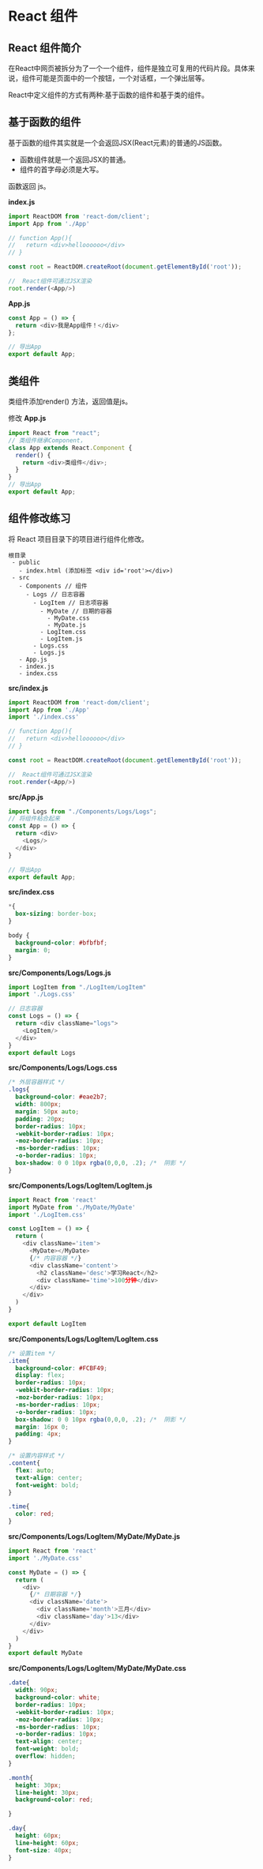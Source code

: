 # React 组件

## React 组件简介

在React中网页被拆分为了一个一个组件，组件是独立可复用的代码片段。具体来说，组件可能是页面中的一个按钮，一个对话框，一个弹出层等。

React中定义组件的方式有两种:基于函数的组件和基于类的组件。


## 基于函数的组件

基于函数的组件其实就是一个会返回JSX(React元素)的普通的JS函数。
  - 函数组件就是一个返回JSX的普通。
  - 组件的首字母必须是大写。

函数返回 js。

**index.js**

```js
import ReactDOM from 'react-dom/client';
import App from './App'

// function App(){
//   return <div>helloooooo</div>
// }

const root = ReactDOM.createRoot(document.getElementById('root'));

//  React组件可通过JSX渲染
root.render(<App/>)
```

**App.js**

```js
const App = () => {
  return <div>我是App组件！</div>
};

// 导出App
export default App;
```

## 类组件

类组件添加render() 方法，返回值是js。

修改 **App.js**

```js
import React from "react";
// 类组件继承Component，
class App extends React.Component {
  render() {
    return <div>类组件</div>;
  }
}
// 导出App
export default App;
```

## 组件修改练习

将 React 项目目录下的项目进行组件化修改。

 ```
 根目录
  - public
    - index.html (添加标签 <div id='root'></div>)
  - src
    - Components // 组件
      - Logs // 日志容器
        - LogItem // 日志项容器
          - MyDate // 日期的容器
            - MyDate.css
            - MyDate.js
          - LogItem.css
          - LogItem.js
        - Logs.css
        - Logs.js
    - App.js
    - index.js
    - index.css
 ```

**src/index.js**

```js
import ReactDOM from 'react-dom/client';
import App from './App'
import './index.css'

// function App(){
//   return <div>helloooooo</div>
// }

const root = ReactDOM.createRoot(document.getElementById('root'));

//  React组件可通过JSX渲染
root.render(<App/>)
```

**src/App.js**

```js
import Logs from "./Components/Logs/Logs";
// 将组件粘合起来
const App = () => {
  return <div>
    <Logs/>
  </div>
}

// 导出App
export default App;
```

**src/index.css**

```css
*{
  box-sizing: border-box;
}

body {
  background-color: #bfbfbf;
  margin: 0;
}
```

**src/Components/Logs/Logs.js**

```js
import LogItem from "./LogItem/LogItem"
import './Logs.css'

// 日志容器
const Logs = () => {
  return <div className="logs">
    <LogItem/>
  </div>
}
export default Logs
```

**src/Components/Logs/Logs.css**

```css
/* 外层容器样式 */
.logs{
  background-color: #eae2b7;
  width: 800px;
  margin: 50px auto;
  padding: 20px;
  border-radius: 10px;
  -webkit-border-radius: 10px;
  -moz-border-radius: 10px;
  -ms-border-radius: 10px;
  -o-border-radius: 10px;
  box-shadow: 0 0 10px rgba(0,0,0, .2); /*  阴影 */
}
```

**src/Components/Logs/LogItem/LogItem.js**

```js
import React from 'react'
import MyDate from './MyDate/MyDate'
import './LogItem.css'

const LogItem = () => {
  return (
    <div className='item'>
      <MyDate></MyDate>
      {/* 内容容器 */}
      <div className='content'>
        <h2 className='desc'>学习React</h2>
        <div className='time'>100分钟</div>
      </div>
    </div>
  )
}

export default LogItem
```

**src/Components/Logs/LogItem/LogItem.css**

```css
/* 设置item */
.item{
  background-color: #FCBF49;
  display: flex;
  border-radius: 10px;
  -webkit-border-radius: 10px;
  -moz-border-radius: 10px;
  -ms-border-radius: 10px;
  -o-border-radius: 10px;
  box-shadow: 0 0 10px rgba(0,0,0, .2); /*  阴影 */
  margin: 16px 0;
  padding: 4px;
}

/* 设置内容样式 */
.content{
  flex: auto;
  text-align: center;
  font-weight: bold;
}

.time{
  color: red;
}
```
**src/Components/Logs/LogItem/MyDate/MyDate.js**

```js
import React from 'react'
import './MyDate.css'

const MyDate = () => {
  return (
    <div>
      {/* 日期容器 */}
      <div className='date'>
        <div className='month'>三月</div>
        <div className='day'>13</div>
      </div>
    </div>
  )
}
export default MyDate
```
**src/Components/Logs/LogItem/MyDate/MyDate.css**

```css
.date{
  width: 90px;
  background-color: white;
  border-radius: 10px;
  -webkit-border-radius: 10px;
  -moz-border-radius: 10px;
  -ms-border-radius: 10px;
  -o-border-radius: 10px;
  text-align: center;
  font-weight: bold;
  overflow: hidden;
}

.month{
  height: 30px;
  line-height: 30px;
  background-color: red;

}

.day{
  height: 60px;
  line-height: 60px;
  font-size: 40px;
}
```









